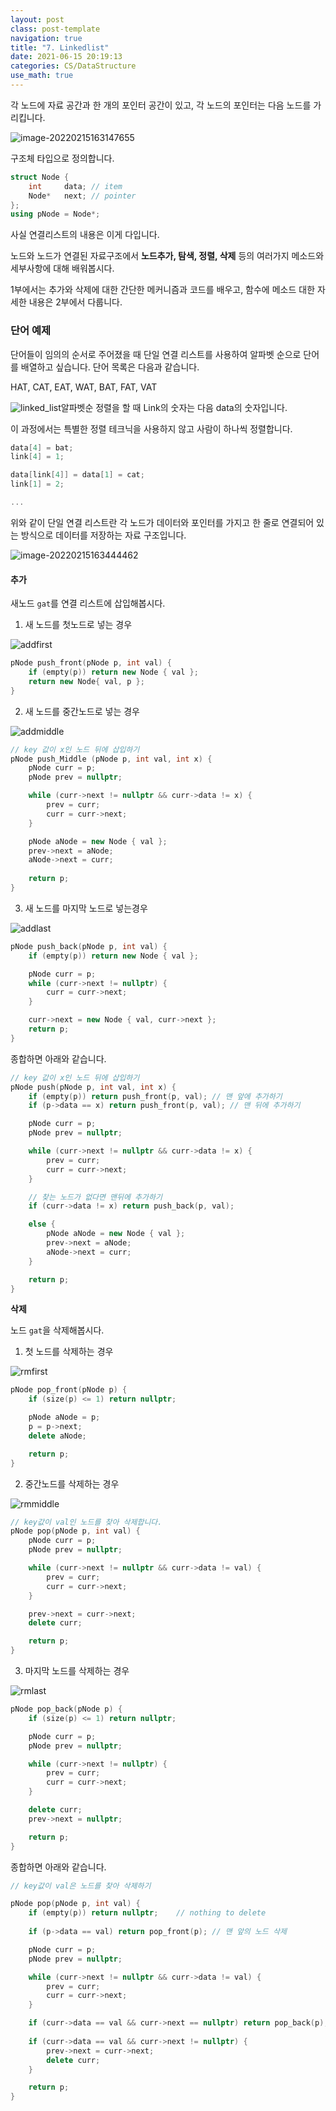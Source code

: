 ```yaml
---
layout: post
class: post-template
navigation: true
title: "7. Linkedlist"
date: 2021-06-15 20:19:13
categories: CS/DataStructure
use_math: true
---
```

각 노드에 자료 공간과 한 개의 포인터 공간이 있고, 각 노드의 포인터는 다음 노드를 가리킵니다.

![image-20220215163147655](../../../assets/images/markdown_images/CS/datastructure/2021-06-15-linkedlist/linkedlist.png)



구조체 타입으로 정의합니다.

```c++
struct Node {
	int		data; // item
	Node*	next; // pointer
};
using pNode = Node*;
```

사실 연결리스트의 내용은 이게 다입니다. 

노드와 노드가 연결된 자료구조에서 **노드추가, 탐색, 정렬, 삭제** 등의 여러가지 메소드와 세부사항에 대해 배워봅시다.

1부에서는 추가와 삭제에 대한 간단한 메커니즘과 코드를 배우고, 함수에 메소드 대한 자세한 내용은 2부에서 다룹니다.







### **단어 예제**

단어들이 임의의 순서로 주어졌을 때 단일 연결 리스트를 사용하여 알파벳 순으로 단어를 배열하고 싶습니다.  단어 목록은 다음과 같습니다.

HAT, CAT, EAT, WAT, BAT, FAT, VAT

![linked_list](../../../assets/images/markdown_images/CS/datastructure/2021-06-15-linkedlist/linked_list.gif)알파벳순 정렬을 할 때 Link의 숫자는 다음 data의 숫자입니다.

이 과정에서는 특별한 정렬 테크닉을 사용하지 않고 사람이 하나씩 정렬합니다.

```c
data[4] = bat;
link[4] = 1;

data[link[4]] = data[1] = cat;
link[1] = 2;

...
```



위와 같이 단일 연결 리스트란 각 노드가 데이터와 포인터를 가지고 한 줄로 연결되어 있는 방식으로 데이터를 저장하는 자료 구조입니다.

![image-20220215163444462](../../../assets/images/markdown_images/CS/datastructure/2021-06-15-linkedlist/sorted_linkedlist.png)





#### **추가**

새노드 `gat`를 연결 리스트에 삽입해봅시다.

1. 새 노드를 첫노드로 넣는 경우

![addfirst](../../../assets/images/markdown_images/CS/datastructure/2021-06-15-linkedlist/addfirst.jpg)

```c++
pNode push_front(pNode p, int val) {
	if (empty(p)) return new Node { val };
	return new Node{ val, p };
}
```





2. 새 노드를 중간노드로 넣는 경우

![addmiddle](../../../assets/images/markdown_images/CS/datastructure/2021-06-15-linkedlist/addmiddle.jpg)

```c++
// key 값이 x인 노드 뒤에 삽입하기
pNode push_Middle (pNode p, int val, int x) {
	pNode curr = p;
	pNode prev = nullptr;

	while (curr->next != nullptr && curr->data != x) {
		prev = curr;
		curr = curr->next;
	}

    pNode aNode = new Node { val };
    prev->next = aNode;
    aNode->next = curr;
	
	return p;
}
```





3. 새 노드를 마지막 노드로 넣는경우

![addlast](../../../assets/images/markdown_images/CS/datastructure/2021-06-15-linkedlist/addlast.jpg)

```c++
pNode push_back(pNode p, int val) {
	if (empty(p)) return new Node { val };

	pNode curr = p;
	while (curr->next != nullptr) {
		curr = curr->next;
	}

	curr->next = new Node { val, curr->next };
	return p;
}
```





종합하면 아래와 같습니다.

```c++
// key 값이 x인 노드 뒤에 삽입하기
pNode push(pNode p, int val, int x) {
	if (empty(p)) return push_front(p, val); // 맨 앞에 추가하기
	if (p->data == x) return push_front(p, val); // 맨 뒤에 추가하기

	pNode curr = p;
	pNode prev = nullptr;

	while (curr->next != nullptr && curr->data != x) {
		prev = curr;
		curr = curr->next;
	}

	// 찾는 노드가 없다면 맨뒤에 추가하기
	if (curr->data != x) return push_back(p, val);

	else {
		pNode aNode = new Node { val };
		prev->next = aNode;
		aNode->next = curr;
	}

	return p;
}
```











**삭제**

노드 `gat`을 삭제해봅시다.

1. 첫 노드를 삭제하는 경우

![rmfirst](../../../assets/images/markdown_images/CS/datastructure/2021-06-15-linkedlist/rmfirst.jpg)

```c++
pNode pop_front(pNode p) {
	if (size(p) <= 1) return nullptr;

	pNode aNode = p;
	p = p->next;
	delete aNode;

	return p;
}
```





2. 중간노드를 삭제하는 경우

![rmmiddle](../../../assets/images/markdown_images/CS/datastructure/2021-06-15-linkedlist/rmmiddle.jpg)

```c++
// key값이 val인 노드를 찾아 삭제합니다.
pNode pop(pNode p, int val) {
	pNode curr = p;
	pNode prev = nullptr;

	while (curr->next != nullptr && curr->data != val) {
		prev = curr;
		curr = curr->next;
	}

    prev->next = curr->next;
    delete curr;

	return p;
}
```







3. 마지막 노드를 삭제하는 경우

![rmlast](../../../assets/images/markdown_images/CS/datastructure/2021-06-15-linkedlist/rmlast.jpg)

```c++
pNode pop_back(pNode p) {
	if (size(p) <= 1) return nullptr;

	pNode curr = p;
	pNode prev = nullptr;

	while (curr->next != nullptr) {
		prev = curr;
		curr = curr->next;
	}

	delete curr;
	prev->next = nullptr;

	return p;
}
```





종합하면 아래와 같습니다.

```c++
// key값이 val은 노드를 찾아 삭제하기

pNode pop(pNode p, int val) {
	if (empty(p)) return nullptr;    // nothing to delete
	
    if (p->data == val) return pop_front(p); // 맨 앞의 노드 삭제

	pNode curr = p;
	pNode prev = nullptr;

	while (curr->next != nullptr && curr->data != val) {
		prev = curr;
		curr = curr->next;
	}

	if (curr->data == val && curr->next == nullptr) return pop_back(p); // 맨 뒤의 노드 삭제
	
    if (curr->data == val && curr->next != nullptr) {
		prev->next = curr->next;
		delete curr;
	}

	return p;
}
```











